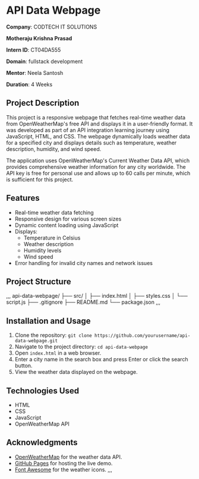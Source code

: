 # API Data Webpage

**Company**: CODTECH IT SOLUTIONS  

**Motheraju Krishna Prasad** 

**Intern ID**: CT04DA555  

**Domain**: fullstack development  

**Mentor**: Neela Santosh  

**Duration**: 4 Weeks

## Project Description
This project is a responsive webpage that fetches real-time weather data from OpenWeatherMap's free API and displays it in a user-friendly format. It was developed as part of an API integration learning journey using JavaScript, HTML, and CSS. The webpage dynamically loads weather data for a specified city and displays details such as temperature, weather description, humidity, and wind speed.

The application uses OpenWeatherMap's Current Weather Data API, which provides comprehensive weather information for any city worldwide. The API key is free for personal use and allows up to 60 calls per minute, which is sufficient for this project.

## Features
- Real-time weather data fetching
- Responsive design for various screen sizes
- Dynamic content loading using JavaScript
- Displays:
  - Temperature in Celsius
  - Weather description
  - Humidity levels
  - Wind speed
- Error handling for invalid city names and network issues

## Project Structure
,,,
api-data-webpage/ ├── src/ │ ├── index.html │ ├── styles.css │ └── script.js ├── .gitignore ├── README.md └── package.json
,,,

## Installation and Usage
1. Clone the repository: `git clone https://github.com/yourusername/api-data-webpage.git`
2. Navigate to the project directory: `cd api-data-webpage`
3. Open `index.html` in a web browser.
4. Enter a city name in the search box and press Enter or click the search button.
5. View the weather data displayed on the webpage.

## Technologies Used
- HTML
- CSS
- JavaScript
- OpenWeatherMap API

## Acknowledgments
- [OpenWeatherMap](https://openweathermap.org/api) for the weather data API.
- [GitHub Pages](https://pages.github.com/) for hosting the live demo.
- [Font Awesome](https://fontawesome.com/) for the weather icons.
,,,
